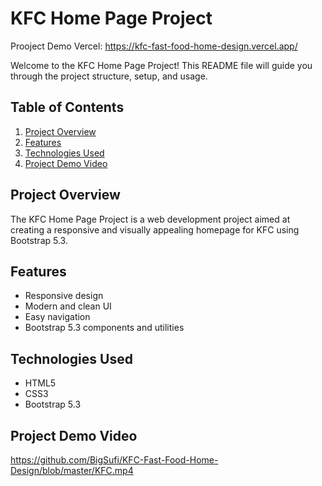 # KFC Home Page Project
Prooject Demo Vercel: https://kfc-fast-food-home-design.vercel.app/

Welcome to the KFC Home Page Project! This README file will guide you through the project structure, setup, and usage.

## Table of Contents

1. [Project Overview](#project-overview)
2. [Features](#features)
3. [Technologies Used](#technologies-used)
4. [Project Demo Video](#project-demo-video)

## Project Overview

The KFC Home Page Project is a web development project aimed at creating a responsive and visually appealing homepage for KFC using Bootstrap 5.3.

## Features

- Responsive design
- Modern and clean UI
- Easy navigation
- Bootstrap 5.3 components and utilities

## Technologies Used

- HTML5
- CSS3
- Bootstrap 5.3

## Project Demo Video

https://github.com/BigSufi/KFC-Fast-Food-Home-Design/blob/master/KFC.mp4

